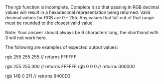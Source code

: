 ﻿The rgb function is incomplete. Complete it so that passing in RGB decimal values will result in a hexadecimal representation being returned. Valid decimal values for RGB are 0 - 255. Any values that fall out of that range must be rounded to the closest valid value.

Note: Your answer should always be 6 characters long, the shorthand with 3 will not work here.

The following are examples of expected output values:

rgb 255  255  255 // returns FFFFFF

rgb 255  255  300 // returns FFFFFF
rgb 0 0 0 // returns 000000

rgb 148  0  211 // returns 9400D3